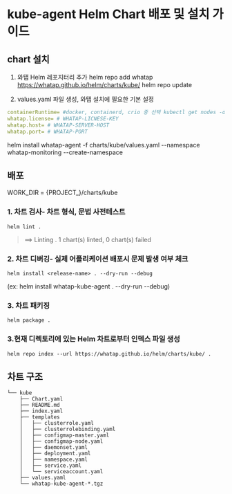 # kube-agent Helm Chart 배포 및 설치 가이드

## chart 설치

1. 와탭 Helm 레포지터리 추가
helm repo add whatap https://whatap.github.io/helm/charts/kube/
helm repo update

2. values.yaml 파일 생성, 와탭 설치에 필요한 기본 설정
```yaml
containerRuntime= #docker, containerd, crio 중 선택 kubectl get nodes -o wide 명령어 CONTAINER-RUNTIME 의 값 참고
whatap.license= # WHATAP-LICNESE-KEY
whatap.host= # WHATAP-SERVER-HOST
whatap.port= # WHATAP-PORT
```

helm install whatap-agent -f charts/kube/values.yaml --namespace whatap-monitoring --create-namespace



## 배포
WORK_DIR = {PROJECT_}/charts/kube

### 1. 차트 검사- 차트 형식, 문법 사전테스트
```shell
helm lint .
```

> ==> Linting .
1 chart(s) linted, 0 chart(s) failed

### 2. 차트 디버깅- 실제 어플리케이션 배포시 문제 발생 여부 체크
```shell
helm install <release-name> . --dry-run --debug
```
(ex: helm install whatap-kube-agent . --dry-run --debug)

### 3. 차트 패키징
```shell
helm package .
```

### 3.현재 디렉토리에 있는 Helm 차트로부터 인덱스 파일 생성
```shell
helm repo index --url https://whatap.github.io/helm/charts/kube/ .
```


## 차트 구조
```
└── kube
    ├── Chart.yaml
    ├── README.md
    ├── index.yaml
    ├── templates
    │   ├── clusterrole.yaml
    │   ├── clusterrolebinding.yaml
    │   ├── configmap-master.yaml
    │   ├── configmap-node.yaml
    │   ├── daemonset.yaml
    │   ├── deployment.yaml
    │   ├── namespace.yaml
    │   ├── service.yaml
    │   └── serviceaccount.yaml
    ├── values.yaml
    └── whatap-kube-agent-*.tgz
```

